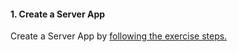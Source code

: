 <head><base target="_blank"> </head>

#### 1. Create a Server App

Create a Server App by [following the exercise steps.](https://safe.my.trailhead.com/content/safe/modules/publish-workflows-to-the-web/share-content-in-fme-server?trail_id=trail-publish-workflows-to-the-web#fme-server-apps)


